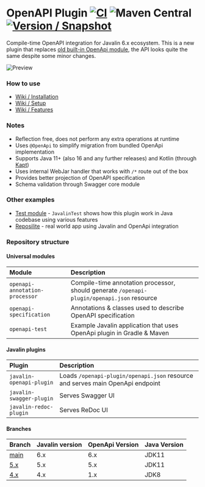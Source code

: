 # OpenAPI Plugin [![CI](https://github.com/javalin/javalin-openapi/actions/workflows/gradle.yml/badge.svg)](https://github.com/javalin/javalin-openapi/actions/workflows/gradle.yml) ![Maven Central](https://img.shields.io/maven-central/v/io.javalin.community.openapi/openapi-annotation-processor?label=Maven%20Central) [![Version / Snapshot](https://maven.reposilite.com/api/badge/latest/snapshots/io/javalin/community/openapi/javalin-openapi-plugin?color=A97BFF&name=Snapshot)](https://maven.reposilite.com/#/snapshots/io/javalin/community/openapi)
Compile-time OpenAPI integration for Javalin 6.x ecosystem.
This is a new plugin that replaces [old built-in OpenApi module](https://github.com/javalin/javalin/tree/javalin-4x/javalin-openapi), 
the API looks quite the same despite some minor changes.

![Preview](https://user-images.githubusercontent.com/4235722/122982162-d2344f80-d39a-11eb-9a93-e52b9b7b7b53.png)

### How to use

* [Wiki / Installation](https://github.com/javalin/javalin-openapi/wiki/1.-Installation)
* [Wiki / Setup](https://github.com/javalin/javalin-openapi/wiki/2.-Setup)
* [Wiki / Features](https://github.com/javalin/javalin-openapi/wiki/3.-Features)

### Notes
* Reflection free, does not perform any extra operations at runtime
* Uses `@OpenApi` to simplify migration from bundled OpenApi implementation
* Supports Java 11+ (also 16 and any further releases) and Kotlin (through [Kapt](https://kotlinlang.org/docs/kapt.html))
* Uses internal WebJar handler that works with `/*` route out of the box
* Provides better projection of OpenAPI specification
* Schema validation through Swagger core module

### Other examples
* [Test module](https://github.com/javalin/javalin-openapi/blob/main/examples/javalin-gradle-kotlin/src/main/java/io/javalin/openapi/plugin/test/JavalinTest.java) - `JavalinTest` shows how this plugin work in Java codebase using various features
* [Reposilite](https://github.com/dzikoysk/reposilite) - real world app using Javalin and OpenApi integration

### Repository structure

#### Universal modules

| Module                         | Description                                                                                |
|:-------------------------------|:-------------------------------------------------------------------------------------------|
| `openapi-annotation-processor` | Compile-time annotation processor, should generate `/openapi-plugin/openapi.json` resource |
| `openapi-specification`        | Annotations & classes used to describe OpenAPI specification                               |
| `openapi-test`                 | Example Javalin application that uses OpenApi plugin in Gradle & Maven                     |

#### Javalin plugins

| Plugin                   | Description                                                                    |
|:-------------------------|:-------------------------------------------------------------------------------|
| `javalin-openapi-plugin` | Loads `/openapi-plugin/openapi.json` resource and serves main OpenApi endpoint |
| `javalin-swagger-plugin` | Serves Swagger UI                                                              |
| `javalin-redoc-plugin`   | Serves ReDoc UI                                                                |

#### Branches

| Branch                                                       | Javalin version | OpenApi Version | Java Version |
|:-------------------------------------------------------------|:----------------|:----------------|:-------------|
| [main](https://github.com/javalin/javalin-openapi/tree/main) | 6.x             | 6.x             | JDK11        |
| [5.x](https://github.com/javalin/javalin-openapi/tree/5.x)   | 5.x             | 5.x             | JDK11        |
| [4.x](https://github.com/javalin/javalin-openapi/tree/4.x)   | 4.x             | 1.x             | JDK8         |
